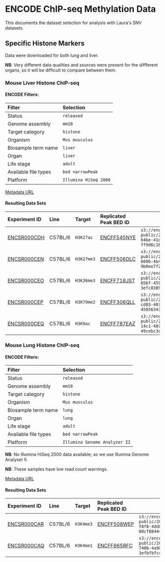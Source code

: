 # ENCODE ChIP-seq Methylation Data

This documents the dataset selection for analysis with Laura's SNV datasets.

## Specific Histone Markers

Data were downloaded for both lung and liver.

**NB**: Very different data qualities and sources were present for the diffferent organs, so it will be difficult to compare between them.

### Mouse Liver Histone ChIP-seq

#### ENCODE Filters:

| Filter               | Selection
|:---------------------|:---------
| Status               | `released`
| Genome assembly      | `mm10`
| Target category      | `histone`
| Organism             | `Mus musculus`
| Biosample term name  | `liver`
| Organ                | `liver`
| Life stage           | `adult`
| Available file types | `bed narrowPeak`
| Platform             | `Illumina HiSeq 2000`

[Metadata URL](https://www.encodeproject.org/metadata/?type=Experiment&status=released&replicates.library.biosample.donor.organism.scientific_name=Mus+musculus&biosample_ontology.term_name=liver&target.investigated_as=histone&replicates.library.biosample.life_stage=adult&files.platform.term_name=Illumina+HiSeq+2000&assembly=mm10)

#### Resulting Data Sets

Experiment ID                                                         | Line    | Target     | Replicated Peak BED ID                                          | S3 URL                                                                                  |
:---------------------------------------------------------------------|:--------|:-----------|:----------------------------------------------------------------|-----------------------------------------------------------------------------------------|
[ENCSR000CDH](https://www.encodeproject.org/experiments/ENCSR000CDH/) | C57BL/6 | `H3K27ac`  | [ENCFF545NYE](https://www.encodeproject.org/files/ENCFF545NYE/) | `s3://encode-public/2016/05/03/7b6b3773-64be-41df-963b-ff9d6c165a41/ENCFF545NYE.bed.gz` |
[ENCSR000CEN](https://www.encodeproject.org/experiments/ENCSR000CEN/) | C57BL/6 | `H3K27me3` | [ENCFF506DLC](https://www.encodeproject.org/files/ENCFF506DLC/) | `s3://encode-public/2016/11/15/2ca228ed-600b-4b40-bddd-9b0ee7f24176/ENCFF506DLC.bed.gz` |
[ENCSR000CEO](https://www.encodeproject.org/experiments/ENCSR000CEO/) | C57BL/6 | `H3K36me3` | [ENCFF718JST](https://www.encodeproject.org/files/ENCFF718JST/) | `s3://encode-public/2016/11/15/0aae6c4b-656f-459d-97eb-3efc83895dbb/ENCFF718JST.bed.gz` |
[ENCSR000CEP](https://www.encodeproject.org/experiments/ENCSR000CEP/) | C57BL/6 | `H3K79me2` | [ENCFF306QLL](https://www.encodeproject.org/files/ENCFF306QLL/) | `s3://encode-public/2016/11/15/33ca85ae-cd83-403f-a129-458563431186/ENCFF306QLL.bed.gz` |
[ENCSR000CEQ](https://www.encodeproject.org/experiments/ENCSR000CEQ/) | C57BL/6 | `H3K9ac`   | [ENCFF787EAZ](https://www.encodeproject.org/files/ENCFF787EAZ/) | `s3://encode-public/2016/11/15/f401d83a-14c1-487a-a704-49cebc3a056b/ENCFF787EAZ.bed.gz` |

### Mouse Lung Histone ChIP-seq

#### ENCODE Filters:

| Filter               | Selection
|:---------------------|:---------
| Status               | `released`
| Genome assembly      | `mm10`
| Target category      | `histone`
| Organism             | `Mus musculus`
| Biosample term name  | `lung`
| Organ                | `lung`
| Life stage           | `adult`
| Available file types | `bed narrowPeak`
| Platform             | `Illumina Genome Analyzer II`

**NB**: No Illumina HiSeq 2000 data available; so we use Illumina Genome Analyser II.

**NB**: These samples have low read count warnings.

[Metadata URL](https://www.encodeproject.org/metadata/?type=Experiment&biosample_ontology.organ_slims=lung&biosample_ontology.term_name=lung&replicates.library.biosample.life_stage=adult&assembly=mm10&target.investigated_as=histone&status=released&replicates.library.biosample.donor.organism.scientific_name=Mus+musculus&files.file_type=bed+narrowPeak&files.platform.term_name=Illumina+Genome+Analyzer+II)

#### Resulting Data Sets

Experiment ID                                                         | Line    | Target    | Replicated Peak BED ID                                          | S3 URL                                                                                  |
:---------------------------------------------------------------------|:--------|:----------|:----------------------------------------------------------------|-----------------------------------------------------------------------------------------|
[ENCSR000CAR](https://www.encodeproject.org/experiments/ENCSR000CAR/) | C57BL/6 | `H3K4me3` | [ENCFF508WEP](https://www.encodeproject.org/files/ENCFF508WEP/) | `s3://encode-public/2016/05/03/bbb83850-f8f8-4dd8-a16a-00cf08444398/ENCFF508WEP.bed.gz` |
[ENCSR000CAQ](https://www.encodeproject.org/experiments/ENCSR000CAQ/) | C57BL/6 | `H3K4me1` | [ENCFF865RFC](https://www.encodeproject.org/files/ENCFF865RFC/) | `s3://encode-public/2016/11/15/5dee72be-740b-4a98-8877-3efbfbfcc6f9/ENCFF865RFC.bed.gz` |
